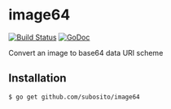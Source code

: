 # image64

[![Build Status](https://travis-ci.org/subosito/image64.svg?branch=master)](https://travis-ci.org/subosito/image64)
[![GoDoc](https://godoc.org/github.com/subosito/image64?status.png)](https://godoc.org/github.com/subosito/image64)

Convert an image to base64 data URI scheme

## Installation

```
$ go get github.com/subosito/image64
```

